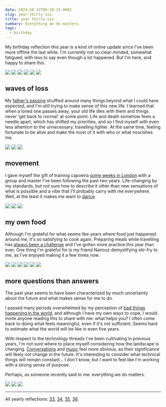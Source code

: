 ```yaml
---
date: 2024-10-12T06:30:13.000Z
slug: year-thirty-six
title: year thirty-six
summary: Everything we do matters.
tags:
  - birthday
---
```

My birthday reflection this year is a kind of online update since I've been more offline the last while. I'm currently not so clear-minded, somewhat fatigued, with less to say even though a lot happened. But I'm here, and happy to share this.

<gallery>![](IMG_9458-1.JPG) ![](IMG_9191.jpg) ![](IMG_9275.jpg) ![](IMG_9384.jpg) ![](IMG_0703.jpg) ![](IMG_1657.jpg)</gallery>

## waves of loss

My [father's passing](https://strolling.rosano.ca/0168/) shuffled around many things beyond what I could have expected, and I'm still trying to make sense of this new life. I learned that when a loved one passes away, your old life dies with them and things never 'get back to normal' at some point. Life and death somehow feels a needle apart, which has shifted my priorities, and so I find myself with even less attention to the unnecessary, travelling lighter. At the same time, feeling fortunate to be alive and make the most of it with who or what nourishes me.

<gallery>![](RZKZ7523.JPG) ![](IMG_0447.jpg) ![](moon-export.gif)</gallery>

## movement

I gave myself the gift of training capoeira [some weeks in London](https://www.instagram.com/rosano/p/C-3JkNONkeV/) with a group and master I've been following the past two years. Life-changing by my standards, but not sure how to describe it other than new sensations of what is possible and a vibe that I'll probably carry with me everywhere. Well, at the least it makes me want to [dance](https://www.youtube.com/watch?v=ckW5a_99FR0).

<gallery>![](IMG_1464.jpg) ![](IEBS7713-export-1.gif) ![](WZNR2057-export.gif)</gallery>

## my own food

Although I'm grateful for what seems like years where food just happened around me, it's so satisfying to cook again. Preparing meals while travelling has [always been a challenge](https://utopia.rosano.ca/finally-cooking/) and I've gotten more practice this year than ever. One thing I'm grateful for is my friend Nairouz demystifying stir-fry to me, as I've enjoyed making it a few times now.

<gallery>![](IMG_0723.jpg) ![](IMG_0493.jpg) ![](IMG_1408.jpg) ![](IMG_1582.jpg) ![](IMG_1634.jpg) ![](IMG_1825.jpg)</gallery>

## more questions than answers

The past year seems to have been characterized by much uncertainty about the future and what makes sense for me to do.

I passed many periods overwhelmed by my perception of [bad things happening in the world](https://utopia.rosano.ca/when-bad-things-happen-in-the-world/), and although I have my own ways to cope, I would invite anyone reading this to share with me: what helps you? I often come back to doing what feels meaningful, even if it's not sufficient. Seems hard to estimate what the world will be like in even five years.

With respect to the technology threads I've been cultivating in previous years, I'm not sure where to place myself considering how the landscape is changing. [Conversations](https://strolling.rosano.ca) and [music](https://rosano.ca/vibrations) feel more obvious, as their significance will likely not change in the future. It's interesting to consider what technical things will remain constant… I don't know, but I want to feel like I'm working with a strong sense of purpose.

Perhaps, as someone recently said to me: everything we do matters.

<gallery>![](IMG_1335-2.JPG) ![](keyboard.gif) ![](IMG_2013-export.gif)</gallery>

* * *

All yearly reflections: [33](https://utopia.rosano.ca/thirty-three/), [34](https://utopia.rosano.ca/thirty-four/), [35](https://utopia.rosano.ca/year-thirty-four), [36](https://utopia.rosano.ca/year-thirty-six/).
